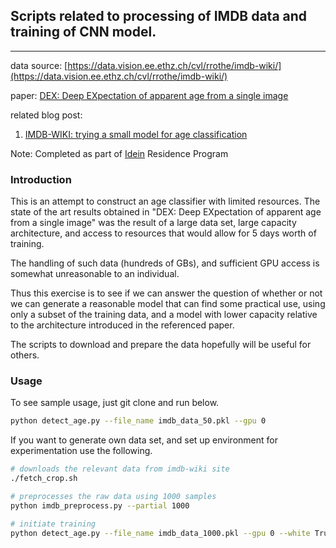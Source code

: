 ## Scripts related to processing of IMDB data and training of CNN model.
---


data source:
[https://data.vision.ee.ethz.ch/cvl/rrothe/imdb-wiki/](https://data.vision.ee.ethz.ch/cvl/rrothe/imdb-wiki/)

paper: [DEX: Deep EXpectation of apparent age from a single
image](https://www.vision.ee.ethz.ch/en/publications/papers/proceedings/eth_biwi_01229.pdf)

related blog post:
1. [IMDB-WIKI: trying a small model for age classification](http://surfertas.github.io/deeplearning/2017/04/18/imdbwiki.html)

Note: Completed as part of [Idein](https://idein.jp/) Residence Program


### Introduction

This is an attempt to construct an age classifier with limited resources. The
state of the art results obtained in "DEX: Deep EXpectation of apparent age from
a single image" was the result of a large data set, large capacity architecture,
and access to resources that would allow for 5 days worth of training.

The handling of such data (hundreds of GBs), and sufficient GPU access is
somewhat unreasonable to an individual. 

Thus this exercise is to see if we can answer the question of whether or not we
can generate a reasonable model that can find some practical use, using only a
subset of the training data, and a model with lower capacity relative to the
architecture introduced in the referenced paper.

The scripts to download and prepare the data hopefully will be useful for
others.

### Usage
To see sample usage, just git clone and run below.
```bash
python detect_age.py --file_name imdb_data_50.pkl --gpu 0
```

If you want to generate own data set, and set up environment for
experimentation use the following.
```bash
# downloads the relevant data from imdb-wiki site
./fetch_crop.sh

# preprocesses the raw data using 1000 samples
python imdb_preprocess.py --partial 1000

# initiate training
python detect_age.py --file_name imdb_data_1000.pkl --gpu 0 --white True
```
